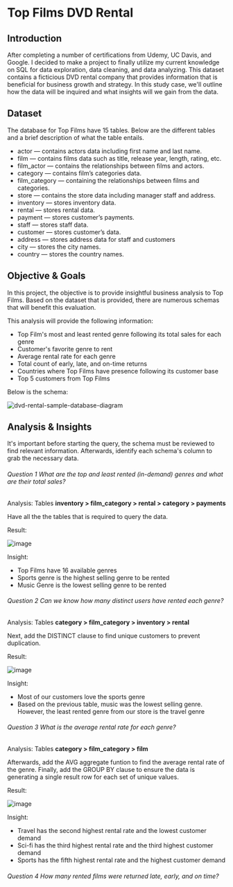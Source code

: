 # Top Films DVD Rental

## Introduction
After completing a number of certifications from Udemy, UC Davis, and Google. I decided to make a project to finally utilize my current knowledge on SQL for data exploration, data cleaning, and data analyzing. This dataset contains a ficticious DVD rental company that provides information that is beneficial for business growth and strategy. In this study case, we'll outline how the data will be inquired and what insights will we gain from the data. 

## Dataset 
The database for Top Films have 15 tables. Below are the different tables and a brief description of what the table entails. 

* actor — contains actors data including first name and last name.
* film — contains films data such as title, release year, length, rating, etc.
* film_actor — contains the relationships between films and actors.
* category — contains film’s categories data.
* film_category — containing the relationships between films and categories.
* store — contains the store data including manager staff and address.
* inventory — stores inventory data.
* rental — stores rental data.
* payment — stores customer’s payments.
* staff — stores staff data.
* customer — stores customer’s data.
* address — stores address data for staff and customers
* city — stores the city names.
* country — stores the country names.

## Objective & Goals 

In this project, the objective is to provide insightful business analysis to Top Films. Based on the dataset that is provided, there are numerous schemas that will benefit this evaluation.

This analysis will provide the following information:
* Top Film's most and least rented genre following its total sales for each genre
* Customer's favorite genre to rent
* Average rental rate for each genre
* Total count of early, late, and on-time returns 
* Countries where Top Films have presence following its customer base
* Top 5 customers from Top Films

Below is the schema:

![dvd-rental-sample-database-diagram](https://user-images.githubusercontent.com/102846044/205462973-29e670de-6a34-418c-a609-f98dcd0e6395.png)

## Analysis & Insights

It's important before starting the query, the schema must be reviewed to find relevant information. Afterwards, identify each schema's column to grab the necessary data.

###### Question 1 What are the top and least rented (in-demand) genres and what are their total sales? 

Analysis: Tables **inventory > film_category > rental > category > payments** 

Have all the the tables that is required to query the data. 

Result: 

![image](https://user-images.githubusercontent.com/102846044/205466458-a6c39e95-96e2-4e3c-8446-36d720a18a8b.png)

Insight: 
* Top Films have 16 available genres
* Sports genre is the highest selling genre to be rented
* Music Genre is the lowest selling genre to be rented 

###### Question 2 Can we know how many distinct users have rented each genre?

Analysis: Tables **category > film_category > inventory > rental** 

Next, add the DISTINCT clause to find unique customers to prevent duplication. 

Result: 

![image](https://user-images.githubusercontent.com/102846044/205467668-60772d2f-7025-4ba0-b053-cf38195467ee.png)

Insight: 
* Most of our customers love the sports genre
* Based on the previous table, music was the lowest selling genre. However, the least rented genre from our store is the travel genre

###### Question 3 What is the average rental rate for each genre? 

Analysis: Tables **category > film_category > film** 

Afterwards, add the AVG aggregate funtion to find the average rental rate of the genre. Finally, add the GROUP BY clause to ensure the data is generating a single result row for each set of unique values.

Result: 

![image](https://user-images.githubusercontent.com/102846044/205468229-dcadb4e0-2132-4765-8a1a-1ff846b2dd88.png)

Insight: 
* Travel has the second highest rental rate and the lowest customer demand
* Sci-fi has the third highest rental rate and the third highest customer demand 
* Sports has the fifth highest rental rate and the highest customer demand 

###### Question 4 How many rented films were returned late, early, and on time?



